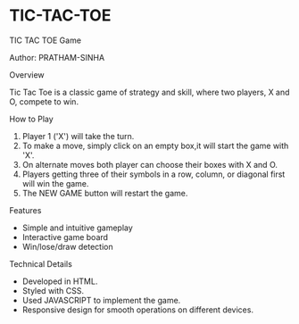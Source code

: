 # TIC-TAC-TOE
TIC TAC TOE Game

Author: PRATHAM-SINHA

Overview

Tic Tac Toe is a classic game of strategy and skill, where two players, X and O, compete to win.

How to Play

1. Player 1 ('X') will take the turn.
2. To make a move, simply click on an empty box,it will start the game with 'X'.
3. On alternate moves both player can choose their boxes with X and O.
4. Players getting three of their symbols in a row, column, or diagonal first will win the game.
5. The NEW GAME button will restart the game.

Features

- Simple and intuitive gameplay
- Interactive game board
- Win/lose/draw detection

  
Technical Details

- Developed in HTML.
- Styled with CSS.
- Used JAVASCRIPT to implement the game.
- Responsive design for smooth operations on different devices.






